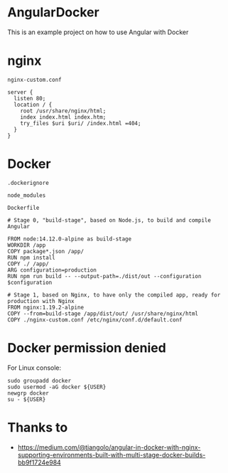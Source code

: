 # AngularDocker
This is an example project on how to use Angular with Docker

# nginx
`nginx-custom.conf`
```
server {
  listen 80;
  location / {
    root /usr/share/nginx/html;
    index index.html index.htm;
    try_files $uri $uri/ /index.html =404;
  }
}
```
# Docker
`.dockerignore`
```
node_modules
```

`Dockerfile`
```
# Stage 0, "build-stage", based on Node.js, to build and compile Angular

FROM node:14.12.0-alpine as build-stage
WORKDIR /app
COPY package*.json /app/
RUN npm install
COPY ./ /app/
ARG configuration=production
RUN npm run build -- --output-path=./dist/out --configuration $configuration

# Stage 1, based on Nginx, to have only the compiled app, ready for production with Nginx
FROM nginx:1.19.2-alpine
COPY --from=build-stage /app/dist/out/ /usr/share/nginx/html
COPY ./nginx-custom.conf /etc/nginx/conf.d/default.conf
```

# Docker permission denied
For Linux console:
```
sudo groupadd docker
sudo usermod -aG docker ${USER}
newgrp docker
su - ${USER}
```

# Thanks to
- https://medium.com/@tiangolo/angular-in-docker-with-nginx-supporting-environments-built-with-multi-stage-docker-builds-bb9f1724e984